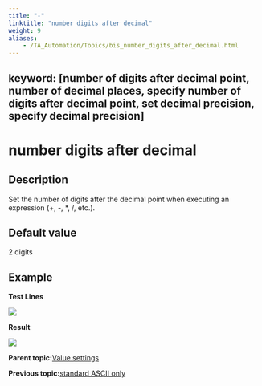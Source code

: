 ```yaml
--- 
title: "-"
linktitle: "number digits after decimal"
weight: 9
aliases: 
    - /TA_Automation/Topics/bis_number_digits_after_decimal.html
---
```

keyword: [number of digits after decimal point, number of decimal places, specify number of digits after decimal point, set decimal precision, specify decimal precision]
---

# number digits after decimal

## Description

Set the number of digits after the decimal point when executing an expression \(+, -, \*, /, etc.\).

## Default value

2 digits

## Example

**Test Lines**

![](/images//Images/bis_number_digits_after_decimal_pgm.png)

**Result**

![](/images//Images/bis_number_digits_after_decimal_res.png)

**Parent topic:**[Value settings](/TA_Automation/Topics/bis_value.html)

**Previous topic:**[standard ASCII only](/TA_Automation/Topics/bis_standard_ASCII_only.html)

